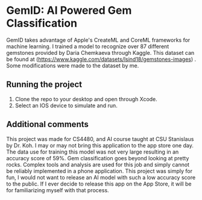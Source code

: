 #  GemID: AI Powered Gem Classification

GemID takes advantage of Apple's CreateML and CoreML frameworks for machine learning. I trained a model to recognize over 
87 different gemstones provided by Daria Chemkaeva through Kaggle. This dataset can be found at (https://www.kaggle.com/datasets/lsind18/gemstones-images) . Some modifications were made to the dataset by me.

## Running the project

1. Clone the repo to your desktop and open through Xcode. 
2. Select an IOS device to simulate and run.

## Additional comments

This project was made for CS4480, and AI course taught at CSU Stanislaus by Dr. Koh. I may or may not bring this application to the app store one day. The data use for training this model was not very large resulting in an accuracy score of 59%. Gem classification goes beyond looking at pretty rocks. Complex tools and analysis are used for this job and simply cannot be reliably implemented in a phone application. This project was simply for fun, I would not want to release an AI model with such a low accuracy score to the public. If I ever decide to release this app on the App Store, it will be for familiarizing myself with that process. 
